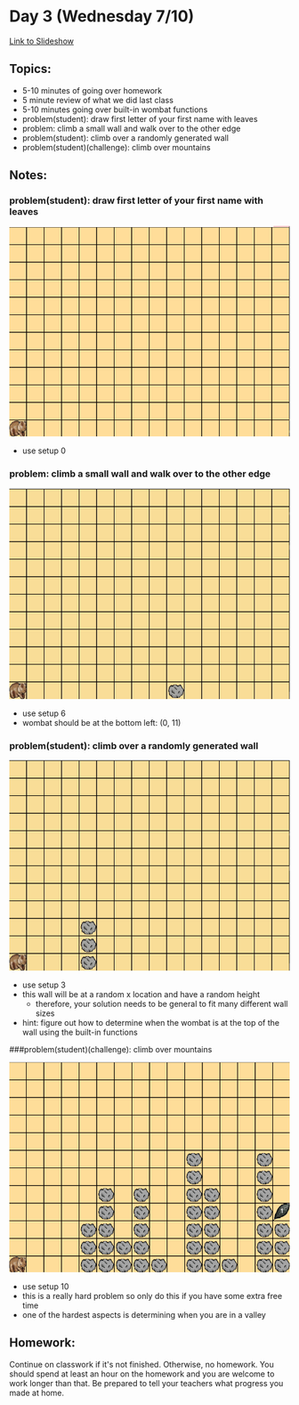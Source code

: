 # Day 3 (Wednesday 7/10)

[Link to Slideshow](google.com)

## Topics:

- 5-10 minutes of going over homework
- 5 minute review of what we did last class
- 5-10 minutes going over built-in wombat functions
- problem(student): draw first letter of your first name with leaves
- problem: climb a small wall and walk over to the other edge
- problem(student): climb over a randomly generated wall
- problem(student)(challenge): climb over mountains


## Notes:

### problem(student): draw first letter of your first name with leaves

![](/gifs/day3/b.gif)

- use setup 0

### problem: climb a small wall and walk over to the other edge

![](/gifs/day3/climb_small_wall.gif)

- use setup 6
- wombat should be at the bottom left: (0, 11)

### problem(student): climb over a randomly generated wall

![](/gifs/day3/climb_n_wall.gif)

- use setup 3
- this wall will be at a random x location and have a random height
    - therefore, your solution needs to be general to fit many different wall sizes
- hint: figure out how to determine when the wombat is at the top of the wall using the built-in functions

###problem(student)(challenge): climb over mountains

![](/gifs/day3/world10.gif)

- use setup 10
- this is a really hard problem so only do this if you have some extra free time
- one of the hardest aspects is determining when you are in a valley



## Homework:

Continue on classwork if it's not finished. Otherwise, no homework. You should spend at least an hour on the homework and you are welcome to work longer than that. Be prepared to tell your teachers what progress you made at home.